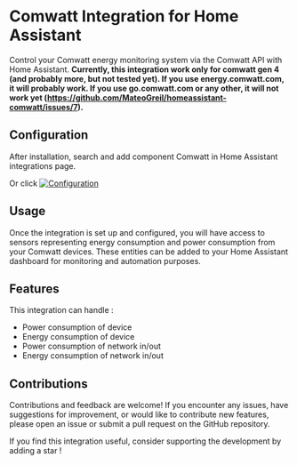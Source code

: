 # Comwatt Integration for Home Assistant

Control your Comwatt energy monitoring system via the Comwatt API with Home Assistant.
**Currently, this integration work only for comwatt gen 4 (and probably more, but not tested yet). If you use energy.comwatt.com, it will probably work. If you use go.comwatt.com or any other, it will not work yet (https://github.com/MateoGreil/homeassistant-comwatt/issues/7).**

## Configuration
After installation, search and add component Comwatt in Home Assistant integrations page.

Or click [![Configuration](https://my.home-assistant.io/badges/config_flow_start.svg)](https://my.home-assistant.io/redirect/config_flow_start?domain=comwatt)

## Usage
Once the integration is set up and configured, you will have access to sensors representing energy consumption and power consumption from your Comwatt devices. These entities can be added to your Home Assistant dashboard for monitoring and automation purposes.

## Features

This integration can handle :

- Power consumption of device
- Energy consumption of device
- Power consumption of network in/out
- Energy consumption of network in/out

## Contributions
Contributions and feedback are welcome! If you encounter any issues, have suggestions for improvement, or would like to contribute new features, please open an issue or submit a pull request on the GitHub repository.

If you find this integration useful, consider supporting the development by adding a star !
